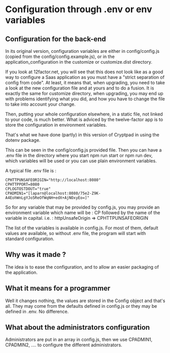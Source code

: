 # Configuration through .env or env variables 

## Configuration for the back-end
In its original version, configuration variables are either in config/config.js (copied from the config/config.example.js), or in the application_configuration in the customize or customize.dist directory.

If you look at 12factor.net, you will see that this does not look like as a good way to configure a Saas application as you must have a "strict separation of config from code". At least, it means that, when upgrading, you need to take a look at the new configuration file and at yours and to do a fusion. It is exactly the same for customize directory, when upgrading, you may end up with problems identifying what you did, and how you have to change the file to take into account your change.

Then, putting your whole configuration elsewhere, in a static file, not linked to your code, is much better. What is adviced by the twelve-factor app is to store the configuration in environment variables.

That's what we have done (partly) in this version of Cryptpad in using the dotenv package.

This can be seen in the config/config.js provided file. Then you can have a .env file in the directory where you start npm run start or npm run dev, which variables will be used or you can use plain environment variables.

A typical file .env file is :

	CPHTTPUNSAFEORIGIN="http://localhost:8080"
	CPHTTPPORT=8080
	CPLOGTOSTDOUT="true"
	CPADMIN1="[laparn@localhost:8080/75e2-Z9K-A4EohWnLgYJo5ReOfWqNH+edX+AjNOxyEo=]"

So for any variable that may be provided by config.js, you may provide an environment variable which name will be :
CP followed by the name of the variable in capital. i.e. : httpUnsafeOrigin => CPHTTPUNSAFEORIGIN

The list of the variables is available in config.js. For most of them, default values are available, so without .env file, the program will start with standard configuration.

## Why was it made ?

The idea is to ease the configuration, and to allow an easier packaging of the application.

## What it means for a programmer

Well it changes nothing, the values are stored in the Config object and that's all. They may come from the defaults defined in config.js or they may be defined in .env. No difference.

## What about the administrators configuration

Administrators are put in an array in config.js, then we use CPADMIN1, CPADMIN2, .... to configure the different administrators.

